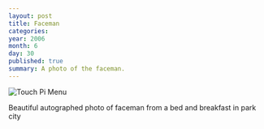 ```yaml
---
layout: post
title: Faceman
categories:
year: 2006
month: 6
day: 30
published: true
summary: A photo of the faceman.
---
```


<img src="//static.flickr.com/68/156286755_f8a4f50762.jpg" alt="Touch Pi Menu" class="img-fluid" />

Beautiful autographed photo of faceman from a bed and breakfast in park city
